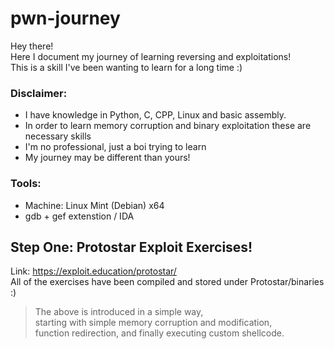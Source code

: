 # pwn-journey

Hey there!  
Here I document my journey of learning reversing and exploitations!  
This is a skill I've been wanting to learn for a long time :)  

### Disclaimer:
- I have knowledge in Python, C, CPP, Linux and basic assembly.
- In order to learn memory corruption and binary exploitation these are necessary skills
- I'm no professional, just a boi trying to learn
- My journey may be different than yours!

### Tools:
- Machine: Linux Mint (Debian) x64
- gdb + gef extenstion / IDA

## Step One: Protostar Exploit Exercises!
Link: https://exploit.education/protostar/  
All of the exercises have been compiled and stored under Protostar/binaries :)

> The above is introduced in a simple way,  
starting with simple memory corruption and modification,  
function redirection, and finally executing custom shellcode.
